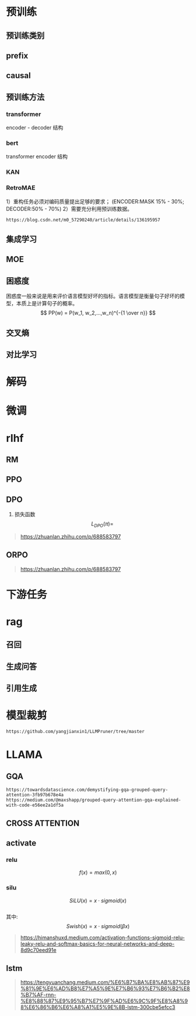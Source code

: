 # 预训练
## 预训练类别
## prefix

## causal

## 预训练方法
### transformer
encoder - decoder 结构

### bert
transformer encoder 结构 

### KAN


### RetroMAE
1）重构任务必须对编码质量提出足够的要求； (ENCODER:MASK 15% - 30%; DECODER:50% - 70%)
2）需要充分利用预训练数据。

```
https://blog.csdn.net/m0_57290240/article/details/136195957
```

## 集成学习
## MOE

##  困惑度
困惑度一般来说是用来评价语言模型好坏的指标。语言模型是衡量句子好坏的模型，本质上是计算句子的概率。
$$ PP(w) = P(w_1, w_2,...,w_n)^{-{1 \over n}} $$

## 交叉熵  

## 对比学习  

# 解码

# 微调

# rlhf

## RM 


## PPO

## DPO
1. 损失函数
$$
L_{DPO} (\pi) = 
$$
> https://zhuanlan.zhihu.com/p/688583797  

## ORPO  
> https://zhuanlan.zhihu.com/p/688583797  

# 下游任务

# rag
## 召回
## 生成问答
## 引用生成

# 模型裁剪  
```
https://github.com/yangjianxin1/LLMPruner/tree/master
```

# LLAMA
## GQA
```
https://towardsdatascience.com/demystifying-gqa-grouped-query-attention-3fb97b678e4a  
https://medium.com/@maxshapp/grouped-query-attention-gqa-explained-with-code-e56ee2a1df5a
```

## CROSS ATTENTION  


## activate
### relu
$$ f(x) = max(0, x) $$
### silu
$$ SiLU(x) = x \cdot sigmoid(x)$$  
其中:
$$
Swish(x) = x \cdot sigmoid(\beta x)
$$
> https://himanshuxd.medium.com/activation-functions-sigmoid-relu-leaky-relu-and-softmax-basics-for-neural-networks-and-deep-8d9c70eed91e

## lstm  
> https://tengyuanchang.medium.com/%E6%B7%BA%E8%AB%87%E9%81%9E%E6%AD%B8%E7%A5%9E%E7%B6%93%E7%B6%B2%E8%B7%AF-rnn-%E8%88%87%E9%95%B7%E7%9F%AD%E6%9C%9F%E8%A8%98%E6%86%B6%E6%A8%A1%E5%9E%8B-lstm-300cbe5efcc3
